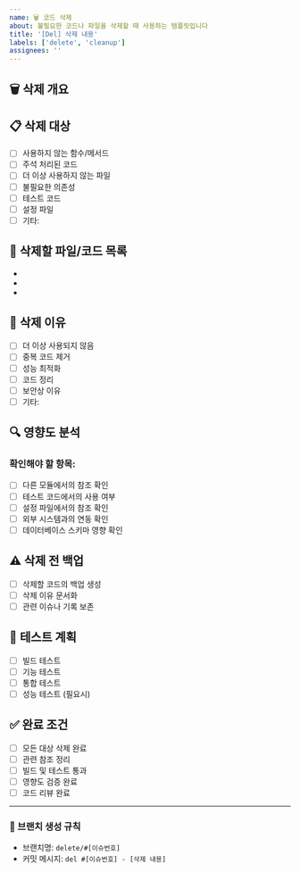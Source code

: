```yaml
---
name: 🗑️ 코드 삭제
about: 불필요한 코드나 파일을 삭제할 때 사용하는 템플릿입니다
title: '[Del] 삭제 내용'
labels: ['delete', 'cleanup']
assignees: ''
---
```


## 🗑️ 삭제 개요
<!-- 삭제하고자 하는 내용과 이유를 설명해주세요 -->


## 📋 삭제 대상
<!-- 삭제할 항목들을 체크해주세요 -->
- [ ] 사용하지 않는 함수/메서드
- [ ] 주석 처리된 코드
- [ ] 더 이상 사용하지 않는 파일
- [ ] 불필요한 의존성
- [ ] 테스트 코드
- [ ] 설정 파일
- [ ] 기타:

## 📁 삭제할 파일/코드 목록
<!-- 구체적으로 삭제할 파일이나 코드 부분을 나열해주세요 -->
-
-
-

## 🎯 삭제 이유
<!-- 왜 이것들을 삭제해야 하는지 설명해주세요 -->
- [ ] 더 이상 사용되지 않음
- [ ] 중복 코드 제거
- [ ] 성능 최적화
- [ ] 코드 정리
- [ ] 보안상 이유
- [ ] 기타:

## 🔍 영향도 분석
<!-- 삭제로 인한 영향을 확인해주세요 -->

### 확인해야 할 항목:
- [ ] 다른 모듈에서의 참조 확인
- [ ] 테스트 코드에서의 사용 여부
- [ ] 설정 파일에서의 참조 확인
- [ ] 외부 시스템과의 연동 확인
- [ ] 데이터베이스 스키마 영향 확인

## ⚠️ 삭제 전 백업
<!-- 삭제 전 백업이나 기록이 필요한 경우 -->
- [ ] 삭제할 코드의 백업 생성
- [ ] 삭제 이유 문서화
- [ ] 관련 이슈나 기록 보존

## 🧪 테스트 계획
<!-- 삭제 후 어떻게 검증할 것인지 -->
- [ ] 빌드 테스트
- [ ] 기능 테스트
- [ ] 통합 테스트
- [ ] 성능 테스트 (필요시)

## ✅ 완료 조건
- [ ] 모든 대상 삭제 완료
- [ ] 관련 참조 정리
- [ ] 빌드 및 테스트 통과
- [ ] 영향도 검증 완료
- [ ] 코드 리뷰 완료

---

### 📢 브랜치 생성 규칙
- 브랜치명: `delete/#[이슈번호]`
- 커밋 메시지: `del #[이슈번호] - [삭제 내용]`